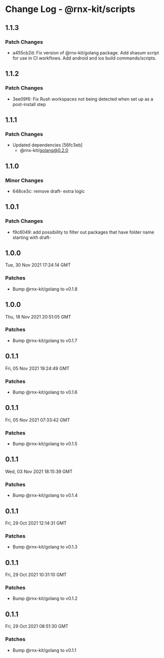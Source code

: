 # Change Log - @rnx-kit/scripts

## 1.1.3

### Patch Changes

- a455cb2d: Fix version of @rnx-kit/golang package. Add shasum script for use in CI
  workflows. Add android and ios build commands/scripts.

## 1.1.2

### Patch Changes

- 3ee09f6: Fix Rush workspaces not being detected when set up as a post-install step

## 1.1.1

### Patch Changes

- Updated dependencies [56fc3eb]
  - @rnx-kit/golang@0.2.0

## 1.1.0

### Minor Changes

- 648ce3c: remove draft- extra logic

## 1.0.1

### Patch Changes

- f9c6049: add possibility to filter out packages that have folder name starting with draft-

## 1.0.0

Tue, 30 Nov 2021 17:24:14 GMT

### Patches

- Bump @rnx-kit/golang to v0.1.8

## 1.0.0

Thu, 18 Nov 2021 20:51:05 GMT

### Patches

- Bump @rnx-kit/golang to v0.1.7

## 0.1.1

Fri, 05 Nov 2021 19:24:49 GMT

### Patches

- Bump @rnx-kit/golang to v0.1.6

## 0.1.1

Fri, 05 Nov 2021 07:33:42 GMT

### Patches

- Bump @rnx-kit/golang to v0.1.5

## 0.1.1

Wed, 03 Nov 2021 18:15:39 GMT

### Patches

- Bump @rnx-kit/golang to v0.1.4

## 0.1.1

Fri, 29 Oct 2021 12:14:31 GMT

### Patches

- Bump @rnx-kit/golang to v0.1.3

## 0.1.1

Fri, 29 Oct 2021 10:31:10 GMT

### Patches

- Bump @rnx-kit/golang to v0.1.2

## 0.1.1

Fri, 29 Oct 2021 08:51:30 GMT

### Patches

- Bump @rnx-kit/golang to v0.1.1
